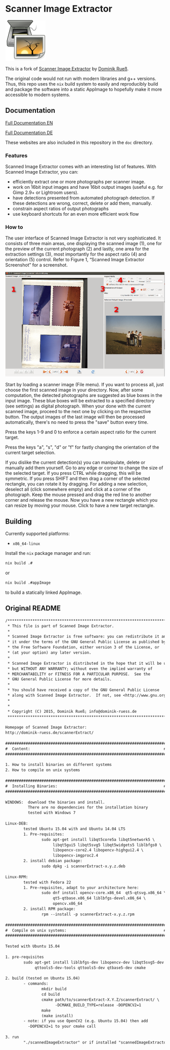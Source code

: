 # Scanner Image Extractor

![Logo](./doc/images/SIE.png)

This is a fork of [Scanner Image Extractor](http://www.dominik-ruess.de/scannerExtract) by [Dominik Rueß](http://www.dominik-ruess.de).

The original code would not run with modern libraries and g++ versions.
Thus, this repo uses the `nix` build system to easily and reproducibly build and package the software into a static AppImage to hopefully make it more accessible to modern systems.

## Documentation

[Full Documentation EN](http://www.dominik-ruess.de/scannerExtract/)

[Full Documentation DE](http://www.dominik-ruess.de/scannerExtract/scannerExtract_help_de.html)

These websites are also included in this repository in the `doc` directory.

### Features

Scanned Image Extractor comes with an interesting list of features.
With Scanned Image Extractor, you can:

* efficiently extract one or more photographs per scanner image.
* work on 16bit input images and have 16bit output images (useful e.g. for Gimp 2.9+ or Lightroom users).
* have detections presented from automated photograph detection. If these detections are wrong, correct, delete or add them, manually.
* constrain aspect ratios of output photographs
* use keyboard shortcuts for an even more efficient work flow 

### How to

The user interface of Scanned Image Extractor is not very sophisticated. It consists of three main areas, one displaying the scanned image (1), one for the preview of the current photograph (2) and lastly, one area for the extraction settings (3), most importantly for the aspect ratio (4) and orientation (5) control.
Refer to Figure 1, “Scanned Image Extractor Screenshot” for a screenshot.

![Overview](./doc/images/overview.png)

Start by loading a scanner image (File menu).
If you want to process all, just choose the first scanned image in your directory.
Now, after some computation, the detected photographs are suggested as blue boxes in the input image.
These blue boxes will be extracted to a specified directory (see settings) as digital photograph.
When your done with the current scanned image, proceed to the next one by clicking on the respective button.
The output images of the last image will then be processed automatically, there's no need to press the "save" button every time.

Press the keys 1-9 and 0 to enforce a certain aspect ratio for the current target.

Press the keys "a", "s", "d" or "f" for fastly changing the orientation of the current target selection.

If you dislike the current detection(s) you can manipulate, delete or manually add them yourself.
Go to any edge or corner to change the size of the selected target.
If you press CTRL while dragging, this will be symmetric.
If you press SHIFT and then drag a corner of the selected rectangle, you can rotate it by dragging.
For adding a new selection, deselect all (click somewhere empty) and click at a corner of the photograph.
Keep the mouse pressed and drag the red line to another corner and release the mouse.
Now you have a new rectangle which you can resize by moving your mouse.
Click to have a new target rectangle.

## Building

Currently supported platforms:

* `x86_64-linux`

Install the `nix` package manager and run:

```txt
nix build .#
```

or

```txt
nix build .#appImage
```

to build a statically linked AppImage.

## Original README

```txt
/***********************************************************************
 * This file is part of Scanned Image Extractor.
 *
 * Scanned Image Extractor is free software: you can redistribute it and/or modify
 * it under the terms of the GNU General Public License as published by
 * the Free Software Foundation, either version 3 of the License, or
 * (at your option) any later version.
 *
 * Scanned Image Extractor is distributed in the hope that it will be useful,
 * but WITHOUT ANY WARRANTY; without even the implied warranty of
 * MERCHANTABILITY or FITNESS FOR A PARTICULAR PURPOSE.  See the
 * GNU General Public License for more details.
 *
 * You should have received a copy of the GNU General Public License
 * along with Scanned Image Extractor.  If not, see <http://www.gnu.org/licenses/>
 *
 *
 * Copyright (C) 2015, Dominik Rueß; info@dominik-ruess.de
 **********************************************************************/

Homepage of Scanned Image Extractor: 
http://dominik-ruess.de/scannerExtract/

#######################################################################
#  Content:                                                           #
#######################################################################

1. How to install binaries on different systems
2. How to compile on unix systems

#######################################################################
#  Installing Binaries:                                               #
#######################################################################

WINDOWS:  download the binaries and install. 
          There are no dependencies for the installation binary
          tested with Windows 7

Linux-DEB:
        tested Ubuntu 15.04 with and Ubuntu 14.04 LTS
        1. Pre-requisites:
                sudo apt-get install libqt5core5a libqt5network5 \
                     libqt5gui5 libqt5svg5 libqt5widgets5 liblbfgs0 \
                     libopencv-core2.4 libopencv-highgui2.4 \
                     libopencv-imgproc2.4
        2. install debian package:
                sudo dpkg -i scannerExtract-x.y.z.deb

Linux-RPM:
        tested with Fedora 22
        1. Pre-requisites, adapt to your architecture here:
                sudo dnf install opencv-core.x86_64  qt5-qtsvg.x86_64 \
                     qt5-qtbase.x86_64 liblbfgs-devel.x86_64 \
                     opencv.x86_64
        2. install RPM package:
                rpm --install -p scannerExtract-x.y.z.rpm                

#######################################################################
#  Compile on unix systems:                                           #
#######################################################################

Tested with Ubuntu 15.04

1. pre-requisites
        sudo apt-get install liblbfgs-dev libopencv-dev libqt5svg5-dev \
             qttools5-dev-tools qttools5-dev qtbase5-dev cmake 

2. build (tested on Ubuntu 15.04)
        - commands:
                mkdir build
                cd build
                cmake path/to/scannerExtract-X.Y.Z/scannerExtract/ \
                      -DCMAKE_BUILD_TYPE=release -DOPENCV2=1
                make
                (make install)
        - note: if you use OpenCV2 (e.g. Ubuntu 15.04) then add 
          -DOPENCV2=1 to your cmake call

3. run
        "./scannedImageExtractor" or if installed "scannedImageExtractor"

```
